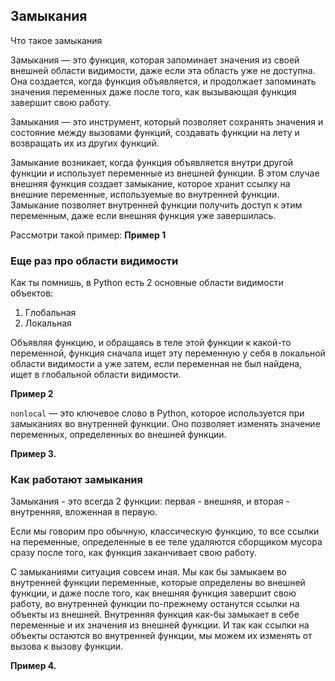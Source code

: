 ## Замыкания

Что такое замыкания

Замыкания — это функция, которая запоминает значения из своей внешней области видимости, даже если эта область уже не 
доступна. Она создается, когда функция объявляется, и продолжает запоминать значения переменных даже после того, как 
вызывающая функция завершит свою работу.

Замыкания — это инструмент, который позволяет сохранять значения и состояние между вызовами функций, создавать функции 
на лету и возвращать их из других функций.

Замыкание возникает, когда функция объявляется внутри другой функции и использует переменные из внешней функции. 
В этом случае внешняя функция создает замыкание, которое хранит ссылку на внешние переменные, используемые во 
внутренней функции. Замыкание позволяет внутренней функции получить доступ к этим переменным, даже если внешняя 
функция уже завершилась.

Рассмотри такой пример: **Пример 1**


### Еще раз про области видимости

Как ты помнишь, в Python есть 2 основные области видимости объектов:
1. Глобальная
2. Локальная

Объявляя функцию, и обращаясь в теле этой функции к какой-то переменной, функция сначала ищет эту переменную у себя в
локальной области видимости а уже затем, если переменная не был найдена, ищет в глобальной области видимости.

**Пример 2**


`nonlocal` — это ключевое слово в Python, которое используется при замыканиях во внутренней функции. 
Оно позволяет изменять значение переменных, определенных во внешней функции.

**Пример 3.** 


### Как работают замыкания

Замыкания - это всегда 2 функции: первая - внешняя, и вторая - внутренняя, вложенная в первую.

Если мы говорим про обычную, классическую функцию, то все ссылки на переменные, определенные в ее теле удаляются сборщиком мусора сразу
после того, как функция заканчивает свою работу. 

С замыканиями ситуация совсем иная. Мы как бы замыкаем во внутренней функции переменные,
которые определены во внешней функции, и даже после того, как внешняя функция завершит свою работу, во внутренней функции
по-прежнему останутся ссылки на объекты из внешней. Внутренняя функция как-бы замыкает в себе переменные и их значения из внешней функции.
И так как ссылки на объекты остаются во внутренней функции, мы можем их изменять от вызова к вызову функции.

**Пример 4.**

